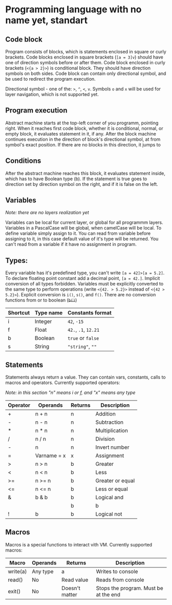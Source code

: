 # Programming language with no name yet, standart
## Code block

Program consists of blocks, which is statements enclosed in square or curly brackets. Code blocks enclosed in square brackets (`[a = 3]v`) should have one of direction symbols before or after them. Code block enclosed in curly brackets (`<{a > 2}>`) is conditional block. They should have direction symbols on both sides.
Code block can contain only directional symbol, and be used to redirect the program execution.

Directional symbol - one of the: `>`, `^`, `<`, `v`. Symbols `o` and `x` will be used for layer navigation, which is not supported yet.

## Program execution

Abstract machine starts at the top-left corner of you programm, pointing right. When it reaches first code block, whether it is conditional, normal, or empty block, it evaluates statement in it, if any. After the block machine continues execution in the direction of block's directional symbol, at from symbol's exact position. If there are no blocks in this direction, it jumps to 

## Conditions

After the abstract machine reaches this block, it evaluates statement inside, which has to have Boolean type (b). If the statement is true goes to direction set by direction symbol on the right, and if it is false on the left.

## Variables

*Note: there are no layers realization yet*

Variables can be local for current layer, or global for all programmm layers. Variables in a PascalCase will be global, when camelCase will be local. To define variable simply assign to it. You can read from variable before assigning to it, in this case default value of it's type will be returned. You can't read from a variable if it have no assignment in program.

## Types:

Every variable has it's predefined type, you can't write `[a = 42]>[a = 5.2]`. To declare floating point constant add a decimal point, `[a = 42.]`. Implicit conversion of all types forbidden. Variables must be explicitly converted to the same type to perform operations (write `<{42. > 5.2}>` instead of `<{42 > 5.2}>`). Explicit conversion is `i()`, `s()`, and `f()`. There are no conversion functions from or to boolean (~~`b()`~~)

| Shortcut | Type name | Constants format     |
| -------- | --------- | -------------------- |
| i        | Integer   | `42`, `-15`          |
| f        | Float     | `42.`, `.1`, `12.21` |
| b        | Boolean   | `true` or `false`    |
| s        | String    | `"string"`, `""`     |

## Statements

Statements always return a value. They can contain vars, constants, calls to macros and operators. Currently supported operators:

_Note: in this section "n" means i or f, and "x" means any type_

| Operator | Operands  | Returns | Description
| -------- | --------- | ------- | ---
| +        | n + n     | n       | Addition
| -        | n - n     | n       | Subtraction
| *        | n * n     | n       | Multiplication
| /        | n / n     | n       | Division
| -        | n         | n       | Invert number
| =        | Varname = x | x     | Assignment
| >        | n > n     | b       | Greater
| <        | n < n     | b       | Less
| >=       | n >= n    | b       | Greater or equal
| <=       | n <= n    | b       | Less or equal
| &        | b & b     | b       | Logical and
| |        | b | b     | b       | Logical or
| !        | b         | b       | Logical not

## Macros

Macros is a special functions to interact vith VM. Currently supported macros:

| Macro     | Operands | Returns        | Description
| --------- | -------- | -------------- | ---
| write(a)  | Any type | a              | Writes to console
| read()    | No       | Read value     | Reads from console
| exit()    | No       | Doesn't matter | Stops the program. Must be at the end